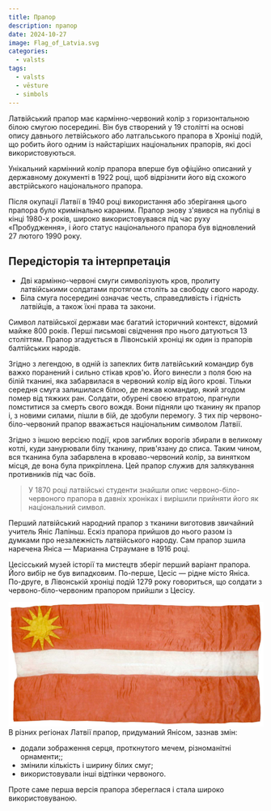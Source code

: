 ```yaml
---
title: Прапор
description: прапор
date: 2024-10-27
image: Flag_of_Latvia.svg
categories:
  - valsts
tags:
  - valsts
  - vēsture
  - simbols
---
```

Латвійський прапор має кармінно-червоний колір з горизонтальною білою смугою посередині. Він був створений у 19 столітті на основі опису давнього летвійського або латгальського прапора в Хроніці подій, що робить його одним із найстаріших національних прапорів, які досі використовуються.

Унікальний кармінний колір прапора вперше був офіційно описаний у державному документі в 1922 році, щоб відрізнити його від схожого австрійського національного прапора.

Після окупації Латвії в 1940 році використання або зберігання цього прапора було кримінально караним. Прапор знову з'явився на публіці в кінці 1980-х років, широко використовувався під час руху «Пробудження», і його статус національного прапора був відновлений 27 лютого 1990 року.

## Передісторія та інтерпретація

- Дві кармінно-червоні смуги символізують кров, пролиту латвійськими солдатами протягом століть за свободу свого народу.
- Біла смуга посередині означає честь, справедливість і гідність латвійців, а також їхні права та закони.

Символ латвійської держави має багатий історичний контекст, відомий майже 800 років. Перші письмові свідчення про нього датуються 13 століттям. Прапор згадується в Лівонській хроніці як один із прапорів балтійських народів.

Згідно з легендою, в одній із запеклих битв латвійський командир був важко поранений і сильно стікав кров'ю. Його винесли з поля бою на білій тканині, яка забарвилася в червоний колір від його крові. Тільки середня смуга залишилася білою, де лежав командир, який згодом помер від тяжких ран. Солдати, обурені своєю втратою, прагнули помститися за смерть свого вождя. Вони підняли цю тканину як прапор і, з новими силами, пішли в бій, де здобули перемогу. З тих пір червоно-біло-червоний прапор вважається національним символом Латвії.

Згідно з іншою версією події, кров загиблих ворогів збирали в великому котлі, куди занурювали білу тканину, прив'язану до списа. Таким чином, вся тканина була забарвлена в кроваво-червоний колір, за винятком місця, де вона була прикріплена. Цей прапор служив для залякування противників під час боїв.

> У 1870 році латвійські студенти знайшли опис червоно-біло-червоного прапора в давніх хроніках і вирішили прийняти його як національний символ.

Перший латвійський народний прапор з тканини виготовив звичайний учитель Яніс Лапіньш. Ескіз прапора прийшов до нього разом із думками про незалежність латвійського народу. Сам прапор зшила наречена Яніса — Марианна Страумане в 1916 році.

Цесісський музей історії та мистецтв зберіг перший варіант прапора. Його вибір не був випадковим. По-перше, Цесіс — рідне місто Яніса. По-друге, в Лівонській хроніці подій 1279 року говориться, що солдати з червоно-біло-червоним прапором прийшли з Цесісу.


![](content/post/karogs/pirmskarogs.png)
В різних регіонах Латвії прапор, придуманий Янісом, зазнав змін:

- додали зображення серця, проткнутого мечем, різноманітні орнаменти;;
- змінили кількість і ширину білих смуг;
- використовували інші відтінки червоного.

Проте саме перша версія прапора збереглася і стала широко використовуваною.

